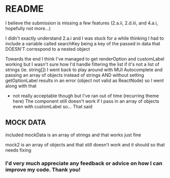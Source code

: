 # README

I believe the submission is missing a few features (2.a.ii, 2.d.iii, and 4.a.i, hopefully not more...)

I didn't exactly understand 2.a.i and I was stuck for a while thinking I had to include a variable called
searchKey being a key of the passed in data that DOESN'T correspond to a nested object

Towards the end I think I've managed to get renderOption and customLabel working but I wasn't sure
how I'd handle filtering the list if it's not a list of strings (ie. string[])
I went back to play around with MUI Autocomplete and passing an array of objects instead of strings AND
without setting getOptionLabel results in an error (object not valid as ReactNode) so I went along with that

- not really acceptable though but I've ran out of time (recurring theme here)
  The component still doesn't work if I pass in an array of objects even with customLabel so...
  That said

## MOCK DATA

included mockData is an array of strings and that works just fine

mock2 is an array of objects and that still doesn't work and it should so that needs fixing

### I'd very much appreciate any feedback or advice on how I can improve my code. Thank you!
